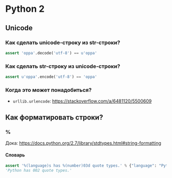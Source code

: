 # Python 2

## Unicode

### Как сделать unicode-строку из str-строки?

```python
assert 'oppa'.decode('utf-8') == u'oppa'
```

### Как сделать str-строку из unicode-строки?

```python
assert u'oppa'.encode('utf-8') == 'oppa'
```

### Когда это может понадобиться?

- `urllib.urlencode`: https://stackoverflow.com/a/6481120/5500609

## Как форматировать строки?

### %

Дока: https://docs.python.org/2.7/library/stdtypes.html#string-formatting

#### Словарь

```python
assert '%(language)s has %(number)03d quote types.' % {"language": "Python", "number": 2} ==
'Python has 002 quote types.'
```
